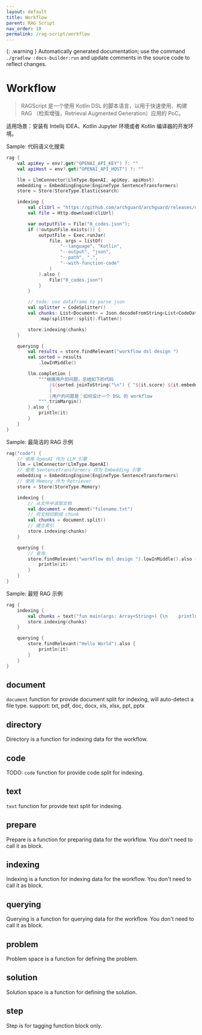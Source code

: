 ```yaml
---
layout: default
title: Workflow
parent: RAG Script
nav_order: 10
permalink: /rag-script/workflow
---
```


{: .warning }
Automatically generated documentation; use the command `./gradlew :docs-builder:run` and update comments in the source code to reflect changes.

# Workflow 

> RAGScript 是一个使用 Kotlin DSL 的脚本语言，以用于快速使用、构建 RAG （检索增强，Retrieval Augmented Generation）应用的 PoC。

适用场景：安装有 Intellij IDEA、Kotlin Jupyter 环境或者 Kotlin 编译器的开发环境。

Sample: 代码语义化搜索

```kotlin
rag {
    val apiKey = env?.get("OPENAI_API_KEY") ?: ""
    val apiHost = env?.get("OPENAI_API_HOST") ?: ""

    llm = LlmConnector(LlmType.OpenAI, apiKey, apiHost)
    embedding = EmbeddingEngine(EngineType.SentenceTransformers)
    store = Store(StoreType.Elasticsearch)

    indexing {
        val cliUrl = "https://github.com/archguard/archguard/releases/download/v2.0.7/scanner_cli-2.0.7-all.jar"
        val file = Http.download(cliUrl)

        var outputFile = File("0_codes.json");
        if (!outputFile.exists()) {
            outputFile = Exec.runJar(
                file, args = listOf(
                    "--language", "Kotlin",
                    "--output", "json",
                    "--path", ".",
                    "--with-function-code"
                )
            ).also {
                File("0_codes.json")
            }
        }

        // todo: use dataframe to parse json
        val splitter = CodeSplitter()
        val chunks: List<Document> = Json.decodeFromString<List<CodeDataStruct>>(outputFile.readText())
            .map(splitter::split).flatten()

        store.indexing(chunks)
    }

    querying {
        val results = store.findRelevant("workflow dsl design ")
        val sorted = results
            .lowInMiddle()

        llm.completion {
            """根据用户的问题，总结如下的代码
                |${sorted.joinToString("\n") { "${it.score} ${it.embedded.text}" }}
                |
                |用户的问题是：如何设计一个 DSL 的 workflow
            """.trimMargin()
        }.also {
            println(it)
        }
    }
}
```

Sample: 最简洁的 RAG 示例

```kotlin
rag("code") {
    // 使用 OpenAI 作为 LLM 引擎
    llm = LlmConnector(LlmType.OpenAI)
    // 使用 SentenceTransformers 作为 Embedding 引擎
    embedding = EmbeddingEngine(EngineType.SentenceTransformers)
    // 使用 Memory 作为 Retriever
    store = Store(StoreType.Memory)

    indexing {
        // 从文件中读取文档
        val document = document("filename.txt")
        // 将文档切割成 chunk
        val chunks = document.split()
        // 建立索引
        store.indexing(chunks)
    }

    querying {
        // 查询
        store.findRelevant("workflow dsl design ").lowInMiddle().also {
            println(it)
        }
    }
}
```

Sample: 最短 RAG 示例

```kotlin
rag {
    indexing {
        val chunks = text("fun main(args: Array<String>) {\n    println(\"Hello, World!\")\n}").split()
        store.indexing(chunks)
    }

    querying {
        store.findRelevant("Hello World").also {
            println(it)
        }
    }
}
```

## document 

`document` function for provide document split for indexing, will auto-detect a file type.
support: txt, pdf, doc, docx, xls, xlsx, ppt, pptx

## directory 

Directory is a function for indexing data for the workflow.

## code 

TODO: `code` function for provide code split for indexing.

## text 

`text` function for provide text split for indexing.

## prepare 

Prepare is a function for preparing data for the workflow. You don't need to call it as block.

## indexing 

Indexing is a function for indexing data for the workflow. You don't need to call it as block.

## querying 

Querying is a function for querying data for the workflow. You don't need to call it as block.

## problem 

Problem space is a function for defining the problem.

## solution 

Solution space is a function for defining the solution.

## step 

Step is for tagging function block only.

